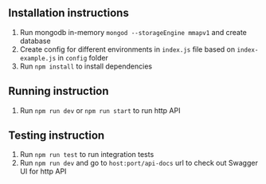 ## Installation instructions

1. Run mongodb in-memory `mongod --storageEngine mmapv1` and create database
2. Create config for different environments in `index.js` file based on `index-example.js` in `config` folder
3. Run `npm install` to install dependencies

## Running instruction

1. Run `npm run dev` or `npm run start` to run http API

## Testing instruction

1. Run `npm run test` to run integration tests
2. Run `npm run dev` and go to `host:port/api-docs` url to check out Swagger UI for http API